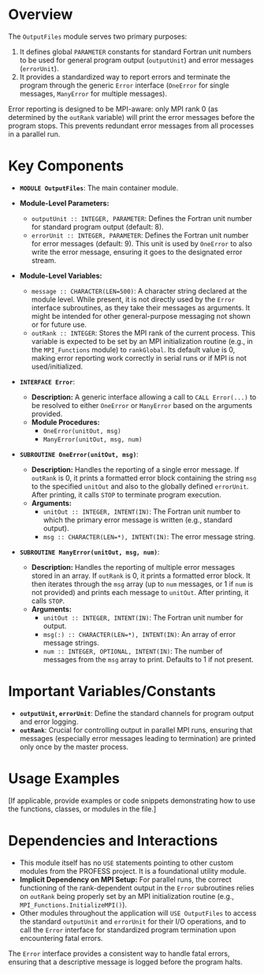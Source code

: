 # Overview

The `OutputFiles` module serves two primary purposes:
1.  It defines global `PARAMETER` constants for standard Fortran unit numbers to be used for general program output (`outputUnit`) and error messages (`errorUnit`).
2.  It provides a standardized way to report errors and terminate the program through the generic `Error` interface (`OneError` for single messages, `ManyError` for multiple messages).

Error reporting is designed to be MPI-aware: only MPI rank 0 (as determined by the `outRank` variable) will print the error messages before the program stops. This prevents redundant error messages from all processes in a parallel run.

# Key Components

- **`MODULE OutputFiles`**: The main container module.

- **Module-Level Parameters:**
    - `outputUnit :: INTEGER, PARAMETER`: Defines the Fortran unit number for standard program output (default: 8).
    - `errorUnit :: INTEGER, PARAMETER`: Defines the Fortran unit number for error messages (default: 9). This unit is used by `OneError` to also write the error message, ensuring it goes to the designated error stream.

- **Module-Level Variables:**
    - `message :: CHARACTER(LEN=500)`: A character string declared at the module level. While present, it is not directly used by the `Error` interface subroutines, as they take their messages as arguments. It might be intended for other general-purpose messaging not shown or for future use.
    - `outRank :: INTEGER`: Stores the MPI rank of the current process. This variable is expected to be set by an MPI initialization routine (e.g., in the `MPI_Functions` module) to `rankGlobal`. Its default value is 0, making error reporting work correctly in serial runs or if MPI is not used/initialized.

- **`INTERFACE Error`**:
  - **Description:** A generic interface allowing a call to `CALL Error(...)` to be resolved to either `OneError` or `ManyError` based on the arguments provided.
  - **Module Procedures:**
    - `OneError(unitOut, msg)`
    - `ManyError(unitOut, msg, num)`

- **`SUBROUTINE OneError(unitOut, msg)`**:
  - **Description:** Handles the reporting of a single error message. If `outRank` is 0, it prints a formatted error block containing the string `msg` to the specified `unitOut` and also to the globally defined `errorUnit`. After printing, it calls `STOP` to terminate program execution.
  - **Arguments:**
    - `unitOut :: INTEGER, INTENT(IN)`: The Fortran unit number to which the primary error message is written (e.g., standard output).
    - `msg :: CHARACTER(LEN=*), INTENT(IN)`: The error message string.

- **`SUBROUTINE ManyError(unitOut, msg, num)`**:
  - **Description:** Handles the reporting of multiple error messages stored in an array. If `outRank` is 0, it prints a formatted error block. It then iterates through the `msg` array (up to `num` messages, or 1 if `num` is not provided) and prints each message to `unitOut`. After printing, it calls `STOP`.
  - **Arguments:**
    - `unitOut :: INTEGER, INTENT(IN)`: The Fortran unit number for output.
    - `msg(:) :: CHARACTER(LEN=*), INTENT(IN)`: An array of error message strings.
    - `num :: INTEGER, OPTIONAL, INTENT(IN)`: The number of messages from the `msg` array to print. Defaults to 1 if not present.

# Important Variables/Constants

- **`outputUnit`, `errorUnit`**: Define the standard channels for program output and error logging.
- **`outRank`**: Crucial for controlling output in parallel MPI runs, ensuring that messages (especially error messages leading to termination) are printed only once by the master process.

# Usage Examples

[If applicable, provide examples or code snippets demonstrating how to use the functions, classes, or modules in the file.]

# Dependencies and Interactions

- This module itself has no `USE` statements pointing to other custom modules from the PROFESS project. It is a foundational utility module.
- **Implicit Dependency on MPI Setup:** For parallel runs, the correct functioning of the rank-dependent output in the `Error` subroutines relies on `outRank` being properly set by an MPI initialization routine (e.g., `MPI_Functions.InitializeMPI()`).
- Other modules throughout the application will `USE OutputFiles` to access the standard `outputUnit` and `errorUnit` for their I/O operations, and to call the `Error` interface for standardized program termination upon encountering fatal errors.

The `Error` interface provides a consistent way to handle fatal errors, ensuring that a descriptive message is logged before the program halts.
